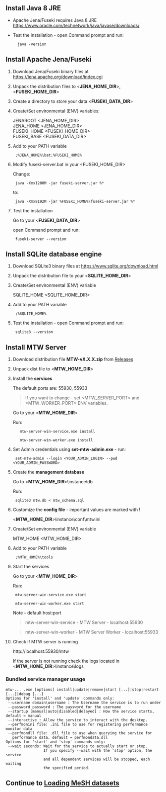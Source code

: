 ## Install Java 8 JRE 

* Apache Jena/Fuseki requires Java 8 JRE https://www.oracle.com/technetwork/java/javase/downloads/

* Test the installation - open Command prompt and run:

        java -version

## Install Apache Jena/Fuseki

1. Download Jena/Fuseki binary files at https://jena.apache.org/download/index.cgi

2. Unpack the distribution files to <**JENA_HOME_DIR**>, <**FUSEKI_HOME_DIR**>

3. Create a directory to store your data <**FUSEKI_DATA_DIR**>

4. Create/Set environmental (ENV) variables:

    JENAROOT     <JENA_HOME_DIR>    
    JENA_HOME    <JENA_HOME_DIR>    
    FUSEKI_HOME  <FUSEKI_HOME_DIR>    
    FUSEKI_BASE  <FUSEKI_DATA_DIR>

5. Add to your PATH variable

        ;%JENA_HOME%\bat;%FUSEKI_HOME%

6. Modify fuseki-server.bat in your <FUSEKI_HOME_DIR>

    Change:
      
        java -Xmx1200M -jar fuseki-server.jar %*
        
    to:
        
        java -Xmx8192M -jar %FUSEKI_HOME%\fuseki-server.jar %*

7. Test the installation

    Go to your <**FUSEKI_DATA_DIR**>

    open Command prompt and run:
 
        fuseki-server --version

## Install SQLite database engine

1. Download SQLite3 binary files at https://www.sqlite.org/download.html

2. Unpack the distribution file to your <**SQLITE_HOME_DIR**>

3. Create/Set environmental (ENV) variable

    SQLITE_HOME  <SQLITE_HOME_DIR>

4. Add to your PATH variable

        ;%SQLITE_HOME%

5. Test the installation - open Command prompt and run:

        sqlite3 --version

## Install MTW Server

1. Download distribution file **MTW-vX.X.X.zip** from [Releases](https://github.com/filak/MTW-MeSH/releases)

2. Unpack dist file to <**MTW_HOME_DIR**>

3. Install the **services**

    The default ports are:  55930, 55933

    > If you want to change - set <MTW_SERVER_PORT> and <MTW_WORKER_PORT> ENV variables.
    
    Go to your <**MTW_HOME_DIR**>

    Run:

          mtw-server-win-service.exe install
        
          mtw-server-win-worker.exe install

4. Set Admin credentials using **set-mtw-admin.exe** - run:

        set-mtw-admin --login <YOUR_ADMIN_LOGIN> --pwd <YOUR_ADMIN_PASSWORD>

5. Create the **management database**
    
    Go to  <**MTW_HOME_DIR**>\instance\db
    
    Run:

        sqlite3 mtw.db < mtw_schema.sql

6. Customize the **config file** - important values are marked with **!**
     
    <**MTW_HOME_DIR**>\instance\conf\mtw.ini

7. Create/Set environmental (ENV) variable

    MTW_HOME  <MTW_HOME_DIR>

8. Add to your PATH variable

        ;%MTW_HOME%\tools
    
9. Start the services
    
    Go to your <**MTW_HOME_DIR**>
    
    Run:
    
        mtw-server-win-service.exe start

        mtw-server-win-worker.exe start

    Note - default host:port
    
    > mtw-server-win-service - MTW Server - localhost:55930
    
    > mtw-server-win-worker - MTW Server Worker - localhost:55933    
    
10. Check if MTW server is running
    
    http://localhost:55930/mtw

    If the server is not running check the logs located in <**MTW_HOME_DIR**>\instance\logs

### Bundled service manager usage

```
mtw-... .exe [options] install|update|remove|start [...]|stop|restart [...]|debug [...]
Options for 'install' and 'update' commands only:
 --username domain\username : The Username the service is to run under
 --password password : The password for the username
 --startup [manual|auto|disabled|delayed] : How the service starts, default = manual
 --interactive : Allow the service to interact with the desktop.
 --perfmonini file: .ini file to use for registering performance monitor data
 --perfmondll file: .dll file to use when querying the service for
   performance data, default = perfmondata.dll
Options for 'start' and 'stop' commands only:
 --wait seconds: Wait for the service to actually start or stop.
                 If you specify --wait with the 'stop' option, the service
                 and all dependent services will be stopped, each waiting
                 the specified period.
```

## Continue to [Loading MeSH datasets](https://github.com/filak/MTW-MeSH/wiki/Loading-MeSH-datasets) ##